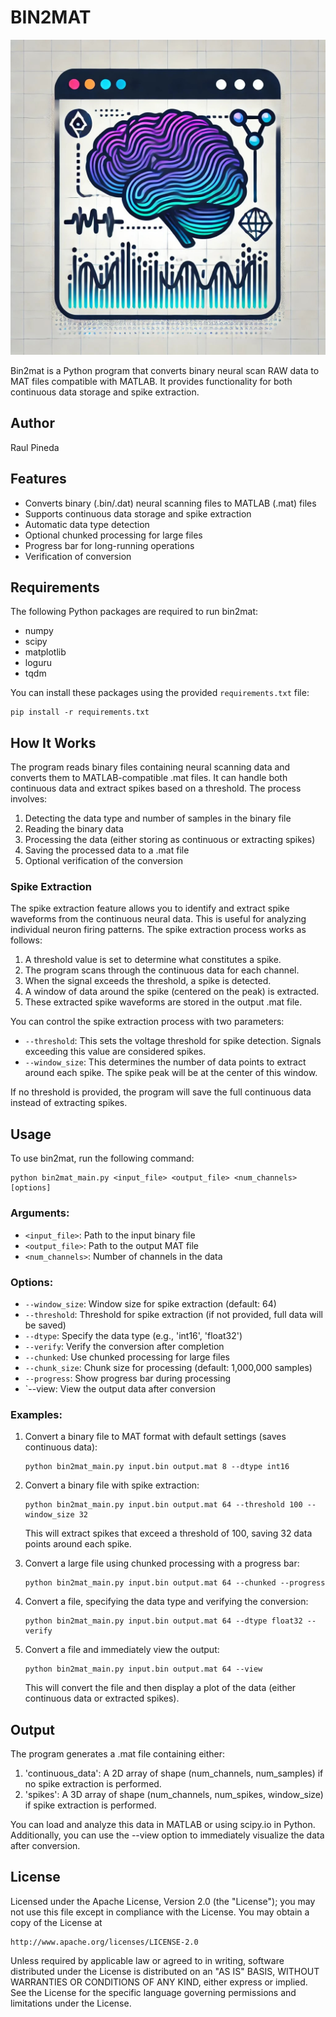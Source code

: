 # BIN2MAT
![Neural BIN2MAT project logo](/brain-visualization.jpg)

Bin2mat is a Python program that converts binary neural scan RAW data to MAT files compatible with MATLAB. It provides functionality for both continuous data storage and spike extraction.

## Author

Raul Pineda

## Features

- Converts binary (.bin/.dat) neural scanning files to MATLAB (.mat) files
- Supports continuous data storage and spike extraction
- Automatic data type detection
- Optional chunked processing for large files
- Progress bar for long-running operations
- Verification of conversion

## Requirements

The following Python packages are required to run bin2mat:

- numpy
- scipy
- matplotlib
- loguru
- tqdm

You can install these packages using the provided `requirements.txt` file:

```
pip install -r requirements.txt
```

## How It Works

The program reads binary files containing neural scanning data and converts them to MATLAB-compatible .mat files. It can handle both continuous data and extract spikes based on a threshold. The process involves:

1. Detecting the data type and number of samples in the binary file
2. Reading the binary data
3. Processing the data (either storing as continuous or extracting spikes)
4. Saving the processed data to a .mat file
5. Optional verification of the conversion

### Spike Extraction

The spike extraction feature allows you to identify and extract spike waveforms from the continuous neural data. This is useful for analyzing individual neuron firing patterns. The spike extraction process works as follows:

1. A threshold value is set to determine what constitutes a spike.
2. The program scans through the continuous data for each channel.
3. When the signal exceeds the threshold, a spike is detected.
4. A window of data around the spike (centered on the peak) is extracted.
5. These extracted spike waveforms are stored in the output .mat file.

You can control the spike extraction process with two parameters:

- `--threshold`: This sets the voltage threshold for spike detection. Signals exceeding this value are considered spikes.
- `--window_size`: This determines the number of data points to extract around each spike. The spike peak will be at the center of this window.

If no threshold is provided, the program will save the full continuous data instead of extracting spikes.

## Usage

To use bin2mat, run the following command:

```
python bin2mat_main.py <input_file> <output_file> <num_channels> [options]
```

### Arguments:

- `<input_file>`: Path to the input binary file
- `<output_file>`: Path to the output MAT file
- `<num_channels>`: Number of channels in the data

### Options:

- `--window_size`: Window size for spike extraction (default: 64)
- `--threshold`: Threshold for spike extraction (if not provided, full data will be saved)
- `--dtype`: Specify the data type (e.g., 'int16', 'float32')
- `--verify`: Verify the conversion after completion
- `--chunked`: Use chunked processing for large files
- `--chunk_size`: Chunk size for processing (default: 1,000,000 samples)
- `--progress`: Show progress bar during processing
- `--view: View the output data after conversion

### Examples:

1. Convert a binary file to MAT format with default settings (saves continuous data):
   ```
   python bin2mat_main.py input.bin output.mat 8 --dtype int16
   ```

2. Convert a binary file with spike extraction:
   ```
   python bin2mat_main.py input.bin output.mat 64 --threshold 100 --window_size 32
   ```
   This will extract spikes that exceed a threshold of 100, saving 32 data points around each spike.

3. Convert a large file using chunked processing with a progress bar:
   ```
   python bin2mat_main.py input.bin output.mat 64 --chunked --progress
   ```

4. Convert a file, specifying the data type and verifying the conversion:
   ```
   python bin2mat_main.py input.bin output.mat 64 --dtype float32 --verify
   ```
5. Convert a file and immediately view the output:
   ```
   python bin2mat_main.py input.bin output.mat 64 --view
   ```
   This will convert the file and then display a plot of the data (either continuous data or extracted spikes).

## Output

The program generates a .mat file containing either:

1. 'continuous_data': A 2D array of shape (num_channels, num_samples) if no spike extraction is performed.
2. 'spikes': A 3D array of shape (num_channels, num_spikes, window_size) if spike extraction is performed.

You can load and analyze this data in MATLAB or using scipy.io in Python. Additionally, you can use the --view option to immediately visualize the data after conversion.

## License

Licensed under the Apache License, Version 2.0 (the "License");
you may not use this file except in compliance with the License.
You may obtain a copy of the License at

    http://www.apache.org/licenses/LICENSE-2.0

Unless required by applicable law or agreed to in writing, software
distributed under the License is distributed on an "AS IS" BASIS,
WITHOUT WARRANTIES OR CONDITIONS OF ANY KIND, either express or implied.
See the License for the specific language governing permissions and
limitations under the License.